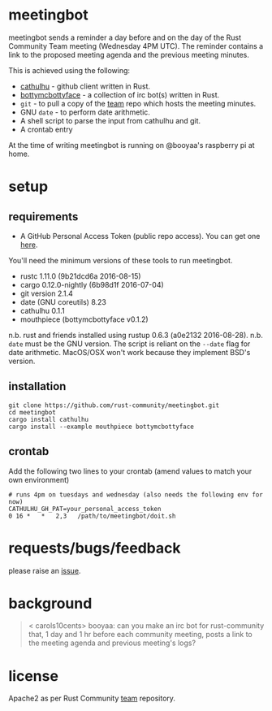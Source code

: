 # meetingbot

meetingbot sends a reminder a day before and on the day of the Rust Community
Team meeting (Wednesday 4PM UTC). The reminder contains a link to the proposed
meeting agenda and the previous meeting minutes.

This is achieved using the following:
- [cathulhu][1] - github client written in Rust.
- [bottymcbottyface][2] - a collection of irc bot(s) written in Rust.
- `git` - to pull a copy of the [team][3] repo which hosts the meeting minutes.
- GNU `date` - to perform date arithmetic.
- A shell script to parse the input from cathulhu and git.
- A crontab entry

At the time of writing meetingbot is running on @booyaa's raspberry pi at home.

# setup

## requirements

- A GitHub Personal Access Token (public repo access). You can get one [here][4].

You'll need the minimum versions of these tools to run meetingbot.

- rustc 1.11.0 (9b21dcd6a 2016-08-15)
- cargo 0.12.0-nightly (6b98d1f 2016-07-04)
- git version 2.1.4
- date (GNU coreutils) 8.23
- cathulhu 0.1.1
- mouthpiece (bottymcbottyface v0.1.2)

n.b. rust and friends installed using rustup 0.6.3 (a0e2132 2016-08-28).
n.b. `date` must be the GNU version. The script is reliant on the `--date` flag
for date arithmetic. MacOS/OSX won't work because they implement BSD's version.

## installation
```
git clone https://github.com/rust-community/meetingbot.git
cd meetingbot
cargo install cathulhu
cargo install --example mouthpiece bottymcbottyface
```

## crontab

Add the following two lines to your crontab (amend values to match your own
environment)

```
# runs 4pm on tuesdays and wednesday (also needs the following env for now)
CATHULHU_GH_PAT=your_personal_access_token
0 16 *   *   2,3   /path/to/meetingbot/doit.sh
```

# requests/bugs/feedback

please raise an [issue][5].

# background

> < carols10cents> booyaa: can you make an irc bot for rust-community that, 1 day and 1 hr before each community meeting, posts a link to the meeting agenda and previous meeting's logs?

# license

Apache2 as per Rust Community [team][3] repository.

[1]:https://github.com/booyaa/cathulhu
[2]:https://github.com/booyaa/bottymcbottyface
[3]:https://github.com/rust-community/team
[4]:https://github.com/settings/tokens
[5]:https://github.com/rust-community/meetingbot/issues/new
